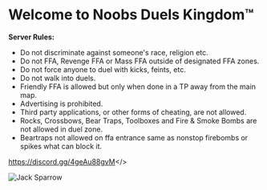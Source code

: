 # Welcome to Noobs Duels Kingdom™


**Server Rules:**
* Do not discriminate against someone's race, religion etc.
* Do not FFA, Revenge FFA or Mass FFA outside of designated FFA zones.
* Do not force anyone to duel with kicks, feints, etc.
* Do not walk into duels.
* Friendly FFA is allowed but only when done in a TP away from the main map.
* Advertising is prohibited.
* Third party applications, or other forms of cheating, are not allowed.
* Rocks, Crossbows, Bear Traps, Toolboxes and Fire & Smoke Bombs are not allowed in duel zone.
* Beartraps not allowed on ffa entrance same as nonstop firebombs or spikes what can block it.

<a id="Click Here to Join Noobs Duels Kingdom™ Discord Server">https://discord.gg/4geAu88gvM</>

![Jack Sparrow](https://github.com/RESIDENTgiveme/motd/assets/129698151/c162e135-8f96-4f97-bca5-fef512bb4bd2)
